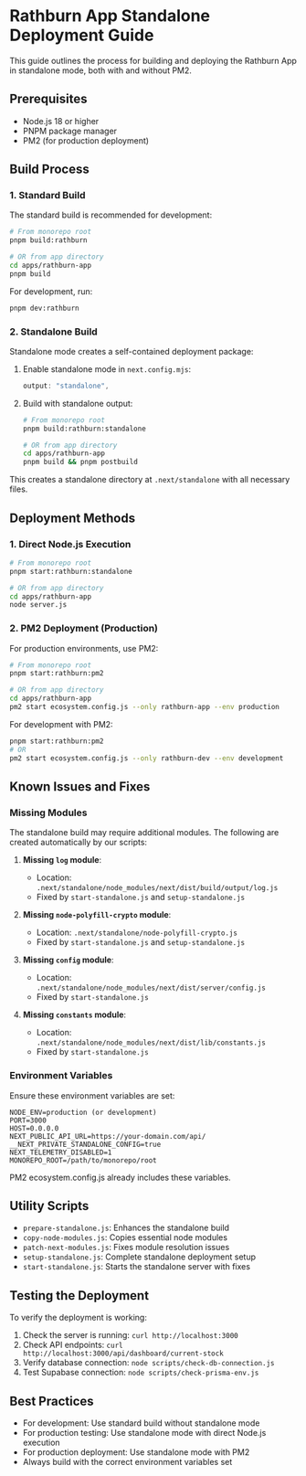 # Rathburn App Standalone Deployment Guide

This guide outlines the process for building and deploying the Rathburn App in standalone mode, both with and without PM2.

## Prerequisites

- Node.js 18 or higher
- PNPM package manager
- PM2 (for production deployment)

## Build Process

### 1. Standard Build

The standard build is recommended for development:

```bash
# From monorepo root
pnpm build:rathburn

# OR from app directory
cd apps/rathburn-app
pnpm build
```

For development, run:
```bash
pnpm dev:rathburn
```

### 2. Standalone Build

Standalone mode creates a self-contained deployment package:

1. Enable standalone mode in `next.config.mjs`:
   ```js
   output: "standalone",
   ```

2. Build with standalone output:
   ```bash
   # From monorepo root
   pnpm build:rathburn:standalone

   # OR from app directory
   cd apps/rathburn-app
   pnpm build && pnpm postbuild
   ```

This creates a standalone directory at `.next/standalone` with all necessary files.

## Deployment Methods

### 1. Direct Node.js Execution

```bash
# From monorepo root
pnpm start:rathburn:standalone

# OR from app directory
cd apps/rathburn-app
node server.js
```

### 2. PM2 Deployment (Production)

For production environments, use PM2:

```bash
# From monorepo root
pnpm start:rathburn:pm2

# OR from app directory
cd apps/rathburn-app
pm2 start ecosystem.config.js --only rathburn-app --env production
```

For development with PM2:
```bash
pnpm start:rathburn:pm2
# OR
pm2 start ecosystem.config.js --only rathburn-dev --env development
```

## Known Issues and Fixes

### Missing Modules

The standalone build may require additional modules. The following are created automatically by our scripts:

1. **Missing `log` module**: 
   - Location: `.next/standalone/node_modules/next/dist/build/output/log.js`
   - Fixed by `start-standalone.js` and `setup-standalone.js`

2. **Missing `node-polyfill-crypto` module**:
   - Location: `.next/standalone/node-polyfill-crypto.js`
   - Fixed by `start-standalone.js` and `setup-standalone.js`

3. **Missing `config` module**:
   - Location: `.next/standalone/node_modules/next/dist/server/config.js`
   - Fixed by `start-standalone.js`

4. **Missing `constants` module**:
   - Location: `.next/standalone/node_modules/next/dist/lib/constants.js`
   - Fixed by `start-standalone.js`

### Environment Variables

Ensure these environment variables are set:

```
NODE_ENV=production (or development)
PORT=3000
HOST=0.0.0.0
NEXT_PUBLIC_API_URL=https://your-domain.com/api/
__NEXT_PRIVATE_STANDALONE_CONFIG=true
NEXT_TELEMETRY_DISABLED=1
MONOREPO_ROOT=/path/to/monorepo/root
```

PM2 ecosystem.config.js already includes these variables.

## Utility Scripts

- `prepare-standalone.js`: Enhances the standalone build
- `copy-node-modules.js`: Copies essential node modules
- `patch-next-modules.js`: Fixes module resolution issues
- `setup-standalone.js`: Complete standalone deployment setup
- `start-standalone.js`: Starts the standalone server with fixes

## Testing the Deployment

To verify the deployment is working:

1. Check the server is running: `curl http://localhost:3000`
2. Check API endpoints: `curl http://localhost:3000/api/dashboard/current-stock`
3. Verify database connection: `node scripts/check-db-connection.js`
4. Test Supabase connection: `node scripts/check-prisma-env.js`

## Best Practices

- For development: Use standard build without standalone mode
- For production testing: Use standalone mode with direct Node.js execution
- For production deployment: Use standalone mode with PM2
- Always build with the correct environment variables set